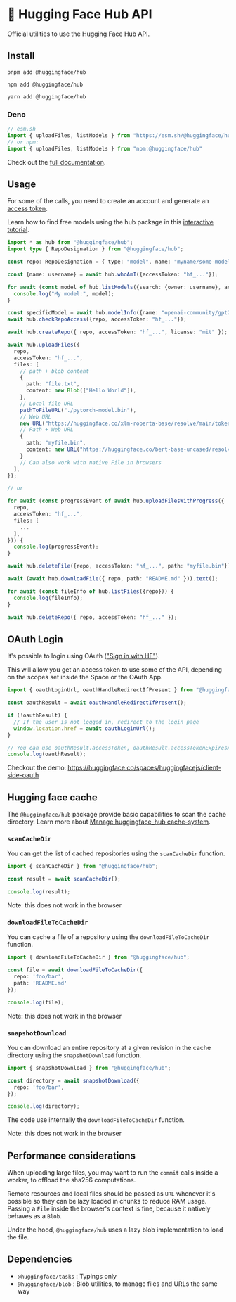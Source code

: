 # 🤗 Hugging Face Hub API

Official utilities to use the Hugging Face Hub API.

## Install

```console
pnpm add @huggingface/hub

npm add @huggingface/hub

yarn add @huggingface/hub
```

### Deno

```ts
// esm.sh
import { uploadFiles, listModels } from "https://esm.sh/@huggingface/hub"
// or npm:
import { uploadFiles, listModels } from "npm:@huggingface/hub"
```

Check out the [full documentation](https://huggingface.co/docs/huggingface.js/hub/README).

## Usage

For some of the calls, you need to create an account and generate an [access token](https://huggingface.co/settings/tokens).

Learn how to find free models using the hub package in this [interactive tutorial](https://scrimba.com/scrim/c7BbVPcd?pl=pkVnrP7uP).

```ts
import * as hub from "@huggingface/hub";
import type { RepoDesignation } from "@huggingface/hub";

const repo: RepoDesignation = { type: "model", name: "myname/some-model" };

const {name: username} = await hub.whoAmI({accessToken: "hf_..."});

for await (const model of hub.listModels({search: {owner: username}, accessToken: "hf_..."})) {
  console.log("My model:", model);
}

const specificModel = await hub.modelInfo({name: "openai-community/gpt2"});
await hub.checkRepoAccess({repo, accessToken: "hf_..."});

await hub.createRepo({ repo, accessToken: "hf_...", license: "mit" });

await hub.uploadFiles({
  repo,
  accessToken: "hf_...",
  files: [
    // path + blob content
    {
      path: "file.txt",
      content: new Blob(["Hello World"]),
    },
    // Local file URL
    pathToFileURL("./pytorch-model.bin"),
    // Web URL
    new URL("https://huggingface.co/xlm-roberta-base/resolve/main/tokenizer.json"),
    // Path + Web URL
    {
      path: "myfile.bin",
      content: new URL("https://huggingface.co/bert-base-uncased/resolve/main/pytorch_model.bin")
    }
    // Can also work with native File in browsers
  ],
});

// or

for await (const progressEvent of await hub.uploadFilesWithProgress({
  repo,
  accessToken: "hf_...",
  files: [
    ...
  ],
})) {
  console.log(progressEvent);
}

await hub.deleteFile({repo, accessToken: "hf_...", path: "myfile.bin"});

await (await hub.downloadFile({ repo, path: "README.md" })).text();

for await (const fileInfo of hub.listFiles({repo})) {
  console.log(fileInfo);
}

await hub.deleteRepo({ repo, accessToken: "hf_..." });
```

## OAuth Login

It's possible to login using OAuth (["Sign in with HF"](https://huggingface.co/docs/hub/oauth)).

This will allow you get an access token to use some of the API, depending on the scopes set inside the Space or the OAuth App.

```ts
import { oauthLoginUrl, oauthHandleRedirectIfPresent } from "@huggingface/hub";

const oauthResult = await oauthHandleRedirectIfPresent();

if (!oauthResult) {
  // If the user is not logged in, redirect to the login page
  window.location.href = await oauthLoginUrl();
}

// You can use oauthResult.accessToken, oauthResult.accessTokenExpiresAt and oauthResult.userInfo
console.log(oauthResult);
```

Checkout the demo: https://huggingface.co/spaces/huggingfacejs/client-side-oauth

## Hugging face cache

The `@huggingface/hub` package provide basic capabilities to scan the cache directory. Learn more about [Manage huggingface_hub cache-system](https://huggingface.co/docs/huggingface_hub/en/guides/manage-cache).

### `scanCacheDir`

You can get the list of cached repositories using the `scanCacheDir` function.

```ts
import { scanCacheDir } from "@huggingface/hub";

const result = await scanCacheDir();

console.log(result);
```
Note: this does not work in the browser

### `downloadFileToCacheDir`

You can cache a file of a repository using the `downloadFileToCacheDir` function.

```ts
import { downloadFileToCacheDir } from "@huggingface/hub";

const file = await downloadFileToCacheDir({
  repo: 'foo/bar',
  path: 'README.md'
});

console.log(file);
```
Note: this does not work in the browser

### `snapshotDownload`

You can download an entire repository at a given revision in the cache directory using the `snapshotDownload` function.

```ts
import { snapshotDownload } from "@huggingface/hub";

const directory = await snapshotDownload({
  repo: 'foo/bar',
});

console.log(directory);
```
The code use internally the `downloadFileToCacheDir` function.

Note: this does not work in the browser

## Performance considerations

When uploading large files, you may want to run the `commit` calls inside a worker, to offload the sha256 computations.

Remote resources and local files should be passed as `URL` whenever it's possible so they can be lazy loaded in chunks to reduce RAM usage. Passing a `File` inside the browser's context is fine, because it natively behaves as a `Blob`.

Under the hood, `@huggingface/hub` uses a lazy blob implementation to load the file.

## Dependencies

- `@huggingface/tasks` : Typings only
- `@huggingface/blob` : Blob utilities, to manage files and URLs the same way 